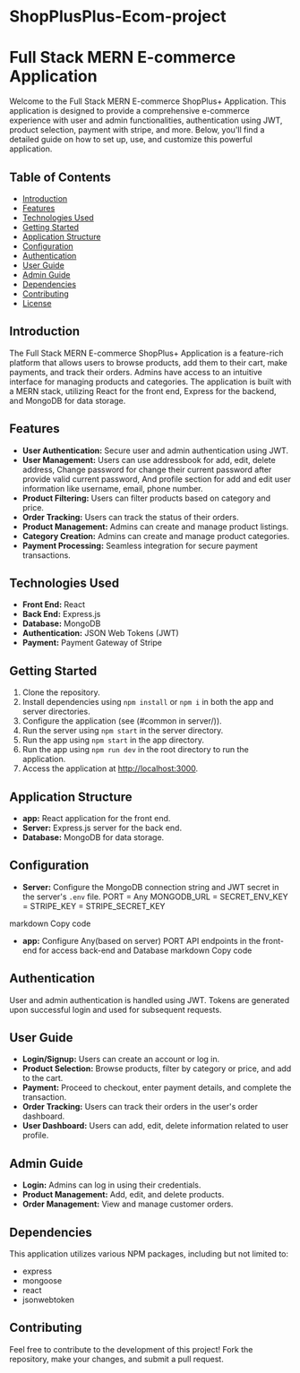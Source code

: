 # ShopPlusPlus-Ecom-project

# Full Stack MERN E-commerce Application

Welcome to the Full Stack MERN E-commerce ShopPlus+ Application. This application is designed to provide a comprehensive e-commerce experience with user and admin functionalities, authentication using JWT, product selection, payment with stripe, and more. Below, you'll find a detailed guide on how to set up, use, and customize this powerful application.

## Table of Contents

- [Introduction](#introduction)
- [Features](#features)
- [Technologies Used](#technologies-used)
- [Getting Started](#getting-started)
- [Application Structure](#application-structure)
- [Configuration](#configuration)
- [Authentication](#authentication)
- [User Guide](#user-guide)
- [Admin Guide](#admin-guide)
- [Dependencies](#dependencies)
- [Contributing](#contributing)
- [License](#license)

## Introduction

The Full Stack MERN E-commerce ShopPlus+ Application is a feature-rich platform that allows users to browse products, add them to their cart, make payments, and track their orders. Admins have access to an intuitive interface for managing products and categories. The application is built with a MERN stack, utilizing React for the front end, Express for the backend, and MongoDB for data storage.

## Features

- **User Authentication:** Secure user and admin authentication using JWT.
- **User Management:** Users can use addressbook for add, edit, delete address, Change password for change their current password after provide valid current password, And profile section for add and edit user information like username, email, phone number.
- **Product Filtering:** Users can filter products based on category and price.
- **Order Tracking:** Users can track the status of their orders.
- **Product Management:** Admins can create and manage product listings.
- **Category Creation:** Admins can create and manage product categories.
- **Payment Processing:** Seamless integration for secure payment transactions.

## Technologies Used

- **Front End:** React
- **Back End:** Express.js
- **Database:** MongoDB
- **Authentication:** JSON Web Tokens (JWT)
- **Payment:** Payment Gateway of Stripe

## Getting Started

1. Clone the repository.
2. Install dependencies using `npm install` or `npm i` in both the app
   and server directories.
3. Configure the application (see (#common in server/)).
4. Run the server using `npm start` in the server directory.
5. Run the app
   using `npm start` in the app
   directory.
6. Run the app
   using `npm run dev` in the root directory to run the application.
7. Access the application at [http://localhost:3000](http://localhost:3000).

## Application Structure

- **app:** React application for the front end.
- **Server:** Express.js server for the back end.
- **Database:** MongoDB for data storage.

## Configuration

- **Server:** Configure the MongoDB connection string and JWT secret in the server's `.env` file.
  PORT = Any
  MONGODB_URL =
  SECRET_ENV_KEY =
  STRIPE_KEY =
  STRIPE_SECRET_KEY

markdown
Copy code

- **app:** Configure Any(based on server) PORT API endpoints in the front-end for access back-end and Database
  markdown
  Copy code

## Authentication

User and admin authentication is handled using JWT. Tokens are generated upon successful login and used for subsequent requests.

## User Guide

- **Login/Signup:** Users can create an account or log in.
- **Product Selection:** Browse products, filter by category or price, and add to the cart.
- **Payment:** Proceed to checkout, enter payment details, and complete the transaction.
- **Order Tracking:** Users can track their orders in the user's order dashboard.
- **User Dashboard:** Users can add, edit, delete information related to user profile.

## Admin Guide

- **Login:** Admins can log in using their credentials.
- **Product Management:** Add, edit, and delete products.
- **Order Management:** View and manage customer orders.

## Dependencies

This application utilizes various NPM packages, including but not limited to:

- express
- mongoose
- react
- jsonwebtoken

## Contributing

Feel free to contribute to the development of this project! Fork the repository, make your changes, and submit a pull request.
